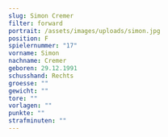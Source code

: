 ```yaml
---
slug: Simon Cremer
filter: forward
portrait: /assets/images/uploads/simon.jpg
position: F
spielernummer: "17"
vorname: Simon
nachname: Cremer
geboren: 29.12.1991
schusshand: Rechts
groesse: ""
gewicht: ""
tore: ""
vorlagen: ""
punkte: ""
strafminuten: ""
---
```

